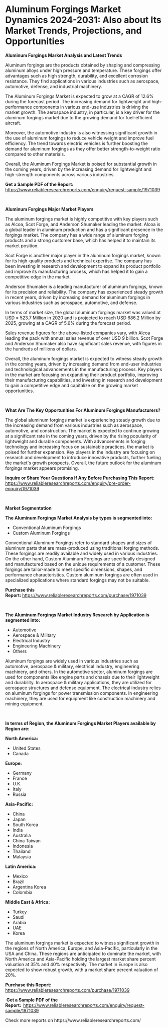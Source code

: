 <p><h1>Aluminum Forgings Market Dynamics 2024-2031: Also about Its Market Trends, Projections, and Opportunities</h1></p><p><strong>Aluminum Forgings Market Analysis and Latest Trends</strong></p>
<p><p>Aluminum forgings are the products obtained by shaping and compressing aluminum alloys under high pressure and temperature. These forgings offer advantages such as high strength, durability, and excellent corrosion resistance. They find applications in various industries such as aerospace, automotive, defense, and industrial machinery.</p><p>The Aluminum Forgings Market is expected to grow at a CAGR of 12.6% during the forecast period. The increasing demand for lightweight and high-performance components in various end-use industries is driving the market growth. The aerospace industry, in particular, is a key driver for the aluminum forgings market due to the growing demand for fuel-efficient aircraft.</p><p>Moreover, the automotive industry is also witnessing significant growth in the use of aluminum forgings to reduce vehicle weight and improve fuel efficiency. The trend towards electric vehicles is further boosting the demand for aluminum forgings as they offer better strength-to-weight ratio compared to other materials.</p><p>Overall, the Aluminum Forgings Market is poised for substantial growth in the coming years, driven by the increasing demand for lightweight and high-strength components across various industries.</p></p>
<p><strong>Get a Sample PDF of the Report:&nbsp;</strong> <a href="https://www.reliableresearchreports.com/enquiry/request-sample/1971039">https://www.reliableresearchreports.com/enquiry/request-sample/1971039</a></p>
<p>&nbsp;</p>
<p><strong>Aluminum Forgings Major Market Players</strong></p>
<p><p>The aluminum forgings market is highly competitive with key players such as Alcoa, Scot Forge, and Anderson Shumaker leading the market. Alcoa is a global leader in aluminum production and has a significant presence in the forgings market. The company has a wide range of aluminum forging products and a strong customer base, which has helped it to maintain its market position.</p><p>Scot Forge is another major player in the aluminum forgings market, known for its high-quality products and technical expertise. The company has been investing in research and development to expand its product portfolio and improve its manufacturing process, which has helped it to gain a competitive edge in the market.</p><p>Anderson Shumaker is a leading manufacturer of aluminum forgings, known for its precision and reliability. The company has experienced steady growth in recent years, driven by increasing demand for aluminum forgings in various industries such as aerospace, automotive, and defense.</p><p>In terms of market size, the global aluminum forgings market was valued at USD  = 523.7 Million in 2020 and is projected to reach USD 686.2 Million by 2025, growing at a CAGR of 5.6% during the forecast period. </p><p>Sales revenue figures for the above-listed companies vary, with Alcoa leading the pack with annual sales revenue of over USD 9 billion. Scot Forge and Anderson Shumaker also have significant sales revenue, with figures in the hundreds of millions of dollars.</p><p>Overall, the aluminum forgings market is expected to witness steady growth in the coming years, driven by increasing demand from end-user industries and technological advancements in the manufacturing process. Key players in the market are focusing on expanding their product portfolio, improving their manufacturing capabilities, and investing in research and development to gain a competitive edge and capitalize on the growing market opportunities.</p></p>
<p>&nbsp;</p>
<p><strong>What Are The Key Opportunities For Aluminum Forgings Manufacturers?</strong></p>
<p><p>The global aluminum forgings market is experiencing steady growth due to the increasing demand from various industries such as aerospace, automotive, and construction. The market is expected to continue growing at a significant rate in the coming years, driven by the rising popularity of lightweight and durable components. With advancements in forging technology and increasing focus on sustainable practices, the market is poised for further expansion. Key players in the industry are focusing on research and development to introduce innovative products, further fueling the market's growth prospects. Overall, the future outlook for the aluminum forgings market appears promising.</p></p>
<p><strong>Inquire or Share Your Questions If Any Before Purchasing This Report:</strong> <a href="https://www.reliableresearchreports.com/enquiry/pre-order-enquiry/1971039">https://www.reliableresearchreports.com/enquiry/pre-order-enquiry/1971039</a></p>
<p>&nbsp;</p>
<p><strong>Market Segmentation</strong></p>
<p><strong>The Aluminum Forgings Market Analysis by types is segmented into:</strong></p>
<p><ul><li>Conventional Aluminum Forgings</li><li>Custom Aluminum Forgings</li></ul></p>
<p><p>Conventional Aluminum Forgings refer to standard shapes and sizes of aluminum parts that are mass-produced using traditional forging methods. These forgings are readily available and widely used in various industries. On the other hand, Custom Aluminum Forgings are specifically designed and manufactured based on the unique requirements of a customer. These forgings are tailor-made to meet specific dimensions, shapes, and performance characteristics. Custom aluminum forgings are often used in specialized applications where standard forgings may not be suitable.</p></p>
<p><strong>Purchase this Report:&nbsp;</strong><a href="https://www.reliableresearchreports.com/purchase/1971039">https://www.reliableresearchreports.com/purchase/1971039</a></p>
<p>&nbsp;</p>
<p><strong>The Aluminum Forgings Market Industry Research by Application is segmented into:</strong></p>
<p><ul><li>Automotive</li><li>Aerospace & Military</li><li>Electrical Industry</li><li>Engineering Machinery</li><li>Others</li></ul></p>
<p><p>Aluminum forgings are widely used in various industries such as automotive, aerospace & military, electrical industry, engineering machinery, and others. In the automotive sector, aluminum forgings are used for components like engine parts and chassis due to their lightweight and durability. In aerospace & military applications, they are utilized for aerospace structures and defense equipment. The electrical industry relies on aluminum forgings for power transmission components. In engineering machinery, they are used for equipment like construction machinery and mining equipment.</p></p>
<p>&nbsp;</p>
<p><strong>In terms of Region, the Aluminum Forgings Market Players available by Region are:</strong></p>
<p>
    <p> <strong> North America: </strong>
        <ul>
            <li>United States</li>
            <li>Canada</li>
        </ul>
        </p> 
    <p> <strong> Europe: </strong>
        <ul>
            <li>Germany</li>
            <li>France</li>
            <li>U.K.</li>
            <li>Italy</li>
            <li>Russia</li>
        </ul>
        </p> 
    <p> <strong> Asia-Pacific: </strong>
        <ul>
            <li>China</li>
            <li>Japan</li>
            <li>South Korea</li>
            <li>India</li>
            <li>Australia</li>
            <li>China Taiwan</li>
            <li>Indonesia</li>
            <li>Thailand</li>
            <li>Malaysia</li>
        </ul>
        </p> 
    <p> <strong> Latin America: </strong>
        <ul>
            <li>Mexico</li>
            <li>Brazil</li>
            <li>Argentina Korea</li>
            <li>Colombia</li>
        </ul>
        </p> 
    <p> <strong> Middle East & Africa: </strong>
        <ul>
            <li>Turkey</li>
            <li>Saudi</li>
            <li>Arabia</li>
            <li>UAE</li>
            <li>Korea</li>
        </ul>
    </p>
    </p>
<p><p>The aluminum forgings market is expected to witness significant growth in the regions of North America, Europe, and Asia-Pacific, particularly in the USA and China. These regions are anticipated to dominate the market, with North America and Asia-Pacific holding the largest market share percent valuation at 35% and 40% respectively. The market in Europe is also expected to show robust growth, with a market share percent valuation of 20%.</p></p>
<p><strong>Purchase this Report: </strong><a href="https://www.reliableresearchreports.com/purchase/1971039">https://www.reliableresearchreports.com/purchase/1971039</a></p>
<p>&nbsp;<strong>Get a Sample PDF of the Report:&nbsp;&nbsp;</strong><a href="https://www.reliableresearchreports.com/enquiry/request-sample/1971039">https://www.reliableresearchreports.com/enquiry/request-sample/1971039</a></p>
<p><strong></strong></p>
<p>Check more reports on https://www.reliableresearchreports.com/</p>